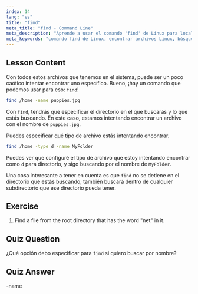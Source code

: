 ```yaml
---
index: 14
lang: "es"
title: "find"
meta_title: "find - Command Line"
meta_description: "Aprende a usar el comando 'find' de Linux para localizar archivos y directorios. Descubre opciones básicas de búsqueda y mejora tus habilidades de gestión de archivos en Linux."
meta_keywords: "comando find de Linux, encontrar archivos Linux, búsqueda de directorios Linux, tutorial del comando find, gestión de archivos Linux, Linux para principiantes, guía de Linux"
---
```


## Lesson Content

Con todos estos archivos que tenemos en el sistema, puede ser un poco caótico intentar encontrar uno específico. Bueno, ¡hay un comando que podemos usar para eso: `find`!

```bash
find /home -name puppies.jpg
```

Con `find`, tendrás que especificar el directorio en el que buscarás y lo que estás buscando. En este caso, estamos intentando encontrar un archivo con el nombre de `puppies.jpg`.

Puedes especificar qué tipo de archivo estás intentando encontrar.

```bash
find /home -type d -name MyFolder
```

Puedes ver que configuré el tipo de archivo que estoy intentando encontrar como `d` para directorio, y sigo buscando por el nombre de `MyFolder`.

Una cosa interesante a tener en cuenta es que `find` no se detiene en el directorio que estás buscando; también buscará dentro de cualquier subdirectorio que ese directorio pueda tener.

## Exercise

1. Find a file from the root directory that has the word "net" in it.

## Quiz Question

¿Qué opción debo especificar para `find` si quiero buscar por nombre?

## Quiz Answer

-name

